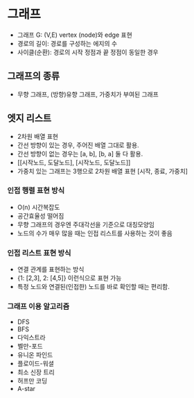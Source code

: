 # 그래프

- 그래프 G: (V,E) vertex (node)와 edge 표현
- 경로의 길이: 경로를 구성하는 에지의 수
- 사이클(순환): 경로의 시작 정점과 끝 정점이 동일한 경우

## 그래프의 종류

- 무향 그래프, (방향)유향 그래프, 가중치가 부여된 그래프

## 엣지 리스트

- 2차원 배열 표현
- 간선 방향이 있는 경우, 주어진 배열 그대로 활용.
- 간선 방향이 없는 경우는 [a, b], [b, a] 둘 다 활용.
- [[시작노드, 도달노드], [시작노드, 도달노드]]
- 가중치 있는 그래프는 3행으로 2차원 배열 표현 [시작, 종료, 가중치]

### 인접 행렬 표현 방식

- O(n) 시간복잡도
- 공간효율성 떨어짐
- 무향 그래프의 경우엔 주대각선을 기준으로 대칭모양임
- 노드의 수가 매우 많을 때는 인접 리스트를 사용하는 것이 좋음

### 인접 리스트 표현 방식

- 연결 관계를 표현하는 방식
- {1: [2,3], 2: [4,5]} 이런식으로 표현 가능
- 특정 노드와 연결된(인접한) 노드를 바로 확인할 때는 편리함.

### 그래프 이용 알고리즘

- DFS
- BFS
- 다익스트라
- 벨만-포드
- 유니온 파인드
- 플로이드-워셜
- 최소 신장 트리
- 허프만 코딩
- A-star
